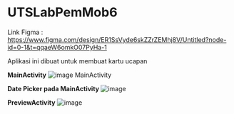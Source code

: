 ﻿# UTSLabPemMob6

Link Figma :
https://www.figma.com/design/ER1SsVyde6skZZrZEMhj8V/Untitled?node-id=0-1&t=qqaeW6omkO07PyHa-1

Aplikasi ini dibuat untuk membuat kartu ucapan


**MainActivity**
![image](https://github.com/user-attachments/assets/7f523720-7608-4d5e-bd3b-90a4289ee04b)
MainActivity


**Date Picker pada MainActivity**
![image](https://github.com/user-attachments/assets/2f2aaa7a-e128-4973-ac67-d3a78217bd78)


**PreviewActivity**
![image](https://github.com/user-attachments/assets/c374b274-2cc2-4bbb-a296-fe342ce5ed09)
